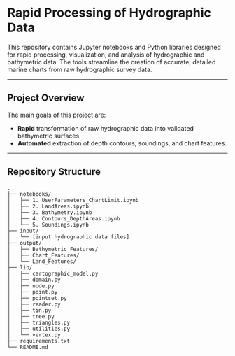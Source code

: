 # Rapid Processing of Hydrographic Data

This repository contains Jupyter notebooks and Python libraries designed for rapid processing, visualization, and analysis of hydrographic and bathymetric data. The tools streamline the creation of accurate, detailed marine charts from raw hydrographic survey data.

---

## Project Overview

The main goals of this project are:

- **Rapid** transformation of raw hydrographic data into validated bathymetric surfaces.
- **Automated** extraction of depth contours, soundings, and chart features.

---

## Repository Structure

```plaintext
.
├── notebooks/
│   ├── 1. UserParameters_ChartLimit.ipynb
│   ├── 2. LandAreas.ipynb
│   ├── 3. Bathymetry.ipynb
│   ├── 4. Contours_DepthAreas.ipynb
│   └── 5. Soundings.ipynb
├── input/
│   └── [input hydrographic data files]
├── output/
│   ├── Bathymetric_Features/
│   ├── Chart_Features/
│   └── Land_Features/
├── lib/
│   ├── cartographic_model.py
│   ├── domain.py
│   ├── node.py
│   ├── point.py
│   ├── pointset.py
│   ├── reader.py
│   ├── tin.py
│   ├── tree.py
│   ├── triangles.py
│   ├── utilities.py
│   └── vertex.py
├── requirements.txt
└── README.md
